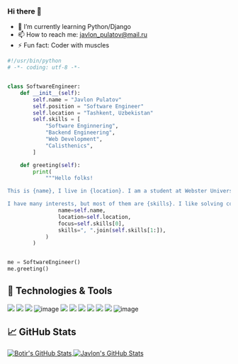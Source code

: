 ### Hi there 👋

- 🌱 I’m currently learning Python/Django
- 📫 How to reach me: javlon_pulatov@mail.ru
- ⚡ Fun fact: Coder with muscles

```python
#!/usr/bin/python
# -*- coding: utf-8 -*-


class SoftwareEngineer:
    def __init__(self):
        self.name = "Javlon Pulatov"
        self.position = "Software Engineer"
        self.location = "Tashkent, Uzbekistan"
        self.skills = [
            "Software Enginnering",
            "Backend Engineering",
            "Web Development",
            "Calisthenics",
        ]

    def greeting(self):
        print(
            """Hello folks!

This is {name}, I live in {location}. I am a student at Webster University and recently I am focusing on {focus} for my personal growth.

I have many interests, but most of them are {skills}. I like solving complex logic tasks and enjoy while coding and training""".format(
                name=self.name,
                location=self.location,
                focus=self.skills[0],
                skills=", ".join(self.skills[1:]),
            )
        )


me = SoftwareEngineer()
me.greeting()

```

## 🔧 Technologies & Tools

![](https://img.shields.io/badge/OS-Windows-informational?style=flat&logo=windows&logoColor=white&color=6aa6f8)
![](https://img.shields.io/badge/Editor-PyCharm-informational?style=flat&logo=pycharm&logoColor=white&color=6aa6f8)
![](https://img.shields.io/badge/Code-Python-informational?style=flat&logo=python&logoColor=white&color=6aa6f8)
![image](https://user-images.githubusercontent.com/78358960/113409629-1bdc5200-93cb-11eb-9b6c-b62dcac6b611.png)
![](https://img.shields.io/badge/Code-HTML5-informational?style=flat&logo=html5&logoColor=white&color=6aa6f8)
![](https://img.shields.io/badge/Code-CSS3-informational?style=flat&logo=css3&logoColor=white&color=6aa6f8)
![](https://img.shields.io/badge/Framework-Django-informational?style=flat&logo=django&logoColor=white&color=6aa6f8)
![](https://img.shields.io/badge/Framework-Django_REST_framework-informational?style=flat&logo=django-rest-framework&logoColor=white&color=6aa6f8)
![](https://img.shields.io/badge/Tool-Git-informational?style=flat&logo=git&logoColor=white&color=6aa6f8)
![](https://img.shields.io/badge/Tool-GitHub-informational?style=flat&logo=github&logoColor=white&color=6aa6f8)
![image](https://user-images.githubusercontent.com/78358960/113409686-3dd5d480-93cb-11eb-8275-adbcdd031e7e.png)


## &#x1f4c8; GitHub Stats

<a href="https://github.com/Pulatov-Javlon/Pulatov-Javlon">
  <img align="center" src="https://github-readme-stats.vercel.app/api/top-langs/?username=Pulatov-Javlon&hide=c%2B%2B,c,html&title_color=6aa6f8&text_color=8a919a&icon_color=6aa6f8&bg_color=0e1116" alt="Botir's GitHub Stats" />
</a>

<a href="https://github.com/Pulatov-Javlon/Pulatov-Javlon">
  <img align="center" src="https://github-readme-stats.vercel.app/api?username=Pulatov-Javlon&show_icons=true&line_height=27&count_private=true&title_color=6aa6f8&text_color=8a919a&icon_color=6aa6f8&bg_color=0e1116" alt="Javlon's GitHub Stats" />
</a>


